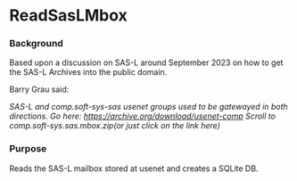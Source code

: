# ReadSasLMbox

### Background

Based upon a discussion on SAS-L around September 2023 on how to get the SAS-L Archives into the public domain. 

Barry Grau said:

*SAS-L and comp.soft-sys-sas usenet groups used to be gatewayed in both directions.*
*Go here: https://archive.org/download/usenet-comp*
*Scroll to comp.soft-sys.sas.mbox.zip(or just click on the link here)*

### Purpose

Reads the SAS-L mailbox stored at usenet and creates a SQLite DB.

